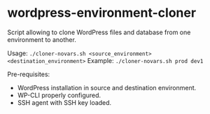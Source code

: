 # wordpress-environment-cloner
Script allowing to clone WordPress files and database from one environment to another.

Usage: `./cloner-novars.sh <source_environment> <destination_environment>`
Example: `./cloner-novars.sh prod dev1`

Pre-requisites:
- WordPress installation in source and destination environment.
- WP-CLI properly configured.
- SSH agent with SSH key loaded.
